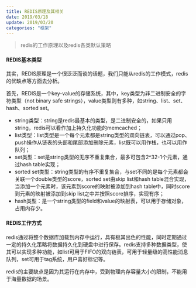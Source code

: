 ```yaml
---
title: REDIS原理及其相关
date: 2019/03/18
update: 2019/03/20
categories: "框架"
---
```


>redis的工作原理以及redis各类默认策略

#### REDIS基本类型

其实，REDIS原理是一个很泛泛而谈的话题，我们只能从redis的工作模式，redis的优缺点等方面去分析。

<!-- more -->

首先，REDIS是一个key-value的存储系统，其中，key类型为非二进制安全的字符类型（not binary safe strings），value类型则有多种，如string、list、set、hash、sorted set。

- string类型：string是redis最基本的类型，是二进制安全的，如果只用string，redis可以看作加上持久化功能的memcached；
- list类型：list类型是一个每个元素都是string类型的双向链表，可以通过pop、push操作从链表的头部和尾部添加删除元素，list既可以用作栈，也可以用作队列；
- set类型：set是string类型的无序不重复集合，最多可包含2^32-1个元素，通过hash table实现；
- sorted set类型：string类型的有序不重复集合，与set不同的是每个元素都会关联一个double类型的score，sorted set由skip list和hash table混合实现，当添加一个元素时，该元素到score的映射被添加到hash table中，同时score到元素的映射被添加到skip list之中并按照score排序，实现有序；
- hash类型：是一个string类型的field和value的映射表，可以用于存储对象，占用内存少。

#### REDIS工作方式

redis通过将整个数据库加载到内存中运行，具有极其出色的性能，同时定期通过一定的持久化策略将数据持久化到硬盘中进行保存。redis支持多种数据类型，使其可以实现多种功能，如list可用于FIFO的双向链表，可用于轻量级的高性能消息队列，set可用于tag系统，用户喜好标记等。

redis的主要缺点是因为其运行在内存中，受到物理内存容量大小的限制，不能用于海量数据的场景。





